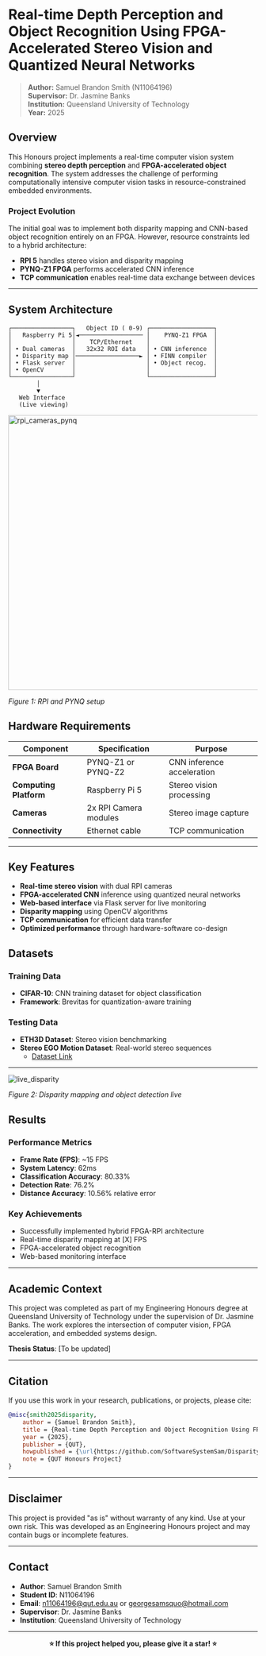 # Real-time Depth Perception and Object Recognition Using FPGA-Accelerated Stereo Vision and Quantized Neural Networks

> **Author:** Samuel Brandon Smith (N11064196)  
> **Supervisor:** Dr. Jasmine Banks  
> **Institution:** Queensland University of Technology  
> **Year:** 2025

## Overview

This Honours project implements a real-time computer vision system combining **stereo depth perception** and **FPGA-accelerated object recognition**. The system addresses the challenge of performing computationally intensive computer vision tasks in resource-constrained embedded environments.

### Project Evolution
The initial goal was to implement both disparity mapping and CNN-based object recognition entirely on an FPGA. However, resource constraints led to a hybrid architecture:
- **RPI 5** handles stereo vision and disparity mapping
- **PYNQ-Z1 FPGA** performs accelerated CNN inference
- **TCP communication** enables real-time data exchange between devices

---

##  System Architecture

```
┌─────────────────┐   Object ID ( 0-9) ┌──────────────────┐
│   Raspberry Pi 5│◄────────────────── │    PYNQ-Z1 FPGA  │
│                 │    TCP/Ethernet    │                  │
│ • Dual cameras  │   32x32 ROI data   │ • CNN inference  │
│ • Disparity map │──────────────────► │ • FINN compiler  │
│ • Flask server  │                    │ • Object recog.  │
│ • OpenCV        │                    │                  │
└─────────────────┘                    └──────────────────┘
        │
        ▼
   Web Interface
   (Live viewing)
```

<img width="751" height="554" alt="rpi_cameras_pynq" src="https://github.com/user-attachments/assets/03d2fd46-0328-4870-8db5-6dd6ba470007" />

*Figure 1: RPI and PYNQ setup*


##  Hardware Requirements

| Component | Specification | Purpose |
|-----------|---------------|---------|
| **FPGA Board** | PYNQ-Z1 or PYNQ-Z2 | CNN inference acceleration |
| **Computing Platform** | Raspberry Pi 5 | Stereo vision processing |
| **Cameras** | 2x RPI Camera modules | Stereo image capture |
| **Connectivity** | Ethernet cable | TCP communication |
---

##  Key Features

-  **Real-time stereo vision** with dual RPI cameras
-  **FPGA-accelerated CNN** inference using quantized neural networks
-  **Web-based interface** via Flask server for live monitoring
-  **Disparity mapping** using OpenCV algorithms
-  **TCP communication** for efficient data transfer
-  **Optimized performance** through hardware-software co-design

## Datasets

### Training Data
- **CIFAR-10**: CNN training dataset for object classification
- **Framework**: Brevitas for quantization-aware training

### Testing Data
- **ETH3D Dataset**: Stereo vision benchmarking
- **Stereo EGO Motion Dataset**: Real-world stereo sequences
  - [Dataset Link](https://lmb.informatik.uni-freiburg.de/resources/datasets/StereoEgomotion.en.html)

---




![live_disparity](https://github.com/user-attachments/assets/cca29f6d-c333-47bc-bf03-3e223c5034a9)

*Figure 2: Disparity mapping and object detection live*

## Results

### Performance Metrics 
- **Frame Rate (FPS)**: ~15 FPS
- **System Latency**: 62ms
- **Classification Accuracy**: 80.33%
- **Detection Rate**: 76.2%
- **Distance Accuracy**: 10.56% relative error 

### Key Achievements
-  Successfully implemented hybrid FPGA-RPI architecture
-  Real-time disparity mapping at [X] FPS
-  FPGA-accelerated object recognition
-  Web-based monitoring interface

---

## Academic Context

This project was completed as part of my Engineering Honours degree at Queensland University of Technology under the supervision of Dr. Jasmine Banks. The work explores the intersection of computer vision, FPGA acceleration, and embedded systems design.

**Thesis Status**: [To be updated]

---

## Citation

If you use this work in your research, publications, or projects, please cite:

```bibtex
@misc{smith2025disparity,
    author = {Samuel Brandon Smith},
    title = {Real-time Depth Perception and Object Recognition Using FPGA-Accelerated Stereo Vision and Quantized Neural Networks},
    year = {2025},
    publisher = {QUT},
    howpublished = {\url{https://github.com/SoftwareSystemSam/Disparity-Mapping-and-CNN-on-PYNQ-Z1}},
    note = {QUT Honours Project}
}
```

---

## Disclaimer

This project is provided "as is" without warranty of any kind. Use at your own risk. This was developed as an Engineering Honours project and may contain bugs or incomplete features.

---

## Contact

- **Author**: Samuel Brandon Smith
- **Student ID**: N11064196  
- **Email**: n11064196@qut.edu.au or georgesamsquo@hotmail.com
- **Supervisor**: Dr. Jasmine Banks
- **Institution**: Queensland University of Technology

---

<div align="center">
  <strong>⭐ If this project helped you, please give it a star! ⭐</strong>
</div>
